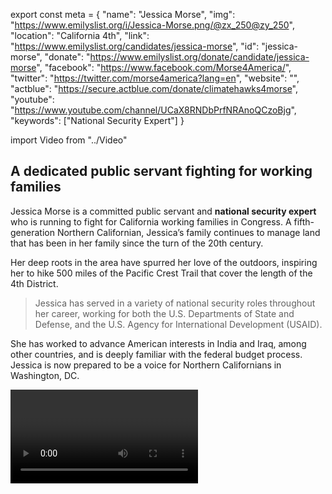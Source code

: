 export const meta = {
  "name": "Jessica Morse",
  "img": "https://www.emilyslist.org/i/Jessica-Morse.png/@zx_250@zy_250",
  "location": "California 4th",
  "link": "https://www.emilyslist.org/candidates/jessica-morse",
  "id": "jessica-morse",
  "donate": "https://www.emilyslist.org/donate/candidate/jessica-morse",
  "facebook": "https://www.facebook.com/Morse4America/",
  "twitter": "https://twitter.com/morse4america?lang=en",
  "website": "",
  "actblue": "https://secure.actblue.com/donate/climatehawks4morse",
  "youtube": "https://www.youtube.com/channel/UCaX8RNDbPrfNRAnoQCzoBjg",
  "keywords": ["National Security Expert"]
}

import Video from "../Video"

## A dedicated public servant fighting for working families

Jessica Morse is a committed public servant and **national security expert** who is running to fight for California working families in Congress. A fifth-generation Northern Californian, Jessica’s family continues to manage land that has been in her family since the turn of the 20th century.

Her deep roots in the area have spurred her love of the outdoors, inspiring her to hike 500 miles of the Pacific Crest Trail that cover the length of the 4th District.

> Jessica has served in a variety of national security roles throughout her career, working for both the U.S. Departments of State and Defense, and the U.S. Agency for International Development (USAID).

She has worked to advance American interests in India and Iraq, among other countries, and is deeply familiar with the federal budget process. Jessica is now prepared to be a voice for Northern Californians in Washington, DC.

<Video id="qhTnxnb__ms" />

## A champion for expanding economic opportunity

Jessica is running for Congress to expand economic opportunity for Northern California working families. “I’m running because I want every member of our community to have the tools, resources, and opportunities to succeed on their own,” she has said. She plans to advocate for job training programs, support small businesses, and bring reliable internet access to rural communities in the district. Jessica is committed to protecting and expanding access to affordable, quality health care. “I support the goal of universal coverage and a path to get there, including improvements to the ACA and innovative approaches to bringing down the cost of care for everyone,” she has said. As an avid hiker and backpacker who grew up exploring the district’s natural resources, Jessica also plans to fight for environmental policies that benefit the district, including defending public lands and investing in clean energy.

## An opportunity to flip a seat

Jessica is running against Republican incumbent Tom McClintock, who, over the course of his decade in office, has lost sight of issues that matter to the people of the 4th District. McClintock has put partisan politics ahead of the people he represents and has voted to take away access to affordable health insurance multiple times. “Taking on Tom McClintock and his special-interest backers will not be easy,” Jessica has said. “But as I have learned […] traveling across all ten counties in the 4th District, nothing can erase the enthusiasm and passion awakened by our campaign.” Let’s show this champion for working families our full-fledged support to flip this seat and help Democrats take back the House.
